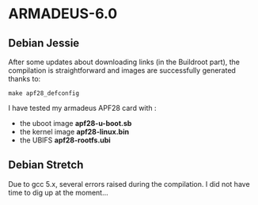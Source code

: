 # ARMADEUS-6.0

## Debian Jessie

After some updates about downloading links (in the Buildroot part), the
compilation is straightforward and images are successfully generated thanks to:

    make apf28_defconfig

I have tested my armadeus APF28 card with :

  * the uboot image **apf28-u-boot.sb**
  * the kernel image **apf28-linux.bin**
  * the UBIFS **apf28-rootfs.ubi**

## Debian Stretch

Due to gcc 5.x, several errors raised during the compilation. I did not have
time to dig up at the moment...
